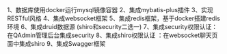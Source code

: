 1、数据库使用docker运行mysql镜像容器
2、集成mybatis-plus插件
3、实现RESTful风格
4、集成websocket框架
5、集成redis框架，基于docker搭建redis环境
6、集成druid数据源
(shiro和security二选一)
7、集成security权限认证：在QAdmin管理后台集成security
8、集成shiro权限认证 ：在websocket聊天页面中集成shiro
9、集成Swagger框架